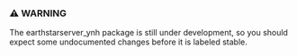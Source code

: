 ### :warning: WARNING
The earthstarserver_ynh package is still under development, so you should expect some undocumented changes before it is labeled stable.